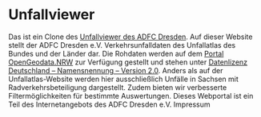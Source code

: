 # Unfallviewer
Das ist ein Clone des [Unfallviewer des ADFC Dresden](http://unfallviewer.adfc-dresden.de/). Auf dieser Website stellt der ADFC Dresden e.V. Verkehrsunfalldaten des Unfallatlas des Bundes und der Länder dar. Die Rohdaten werden auf dem [Portal OpenGeodata.NRW](https://www.opengeodata.nrw.de/produkte/transport_verkehr/unfallatlas/)  zur Verfügung gestellt und stehen unter [Datenlizenz Deutschland – Namensnennung – Version 2.0](https://www.govdata.de/dl-de/by-2-0).
Anders als auf der Unfallatlas-Website werden hier ausschließlich Unfälle in Sachsen mit Radverkehrsbeteiligung dargestellt. Zudem bieten wir verbesserte Filtermöglichkeiten für bestimmte Auswertungen. Dieses Webportal ist ein Teil des Internetangebots des ADFC Dresden e.V. Impressum
